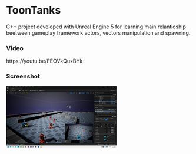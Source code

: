 <h1>ToonTanks</h1>

C++ project developed with Unreal Engine 5 for learning main relantioship beetween gameplay framework actors, vectors manipulation and spawning.

<h3>Video</h3>
https://youtu.be/FEOVkQuxBYk

<h3>Screenshot</h3>
<img src="https://github.com/andrea-attardo/ToonTanks/blob/671d1d026cce06959fa104f8f1b2f279a099a490/Content/toontankseditorscreen.png" alt="drawing" width="300"/>

